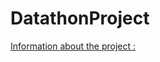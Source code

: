 # DatathonProject
[Information about the project : ](https://drive.google.com/file/d/0B8Sen68VI7XkLWtacFB1UUVCWVE/view?usp=sharing)
